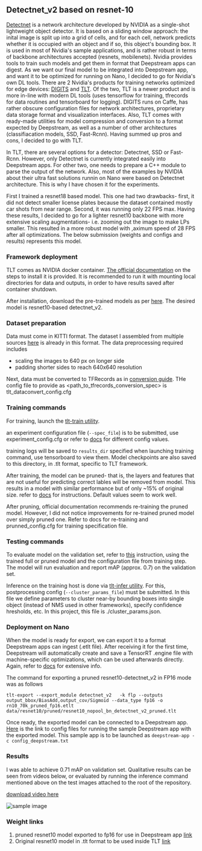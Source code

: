## Detectnet_v2 based on resnet-10
[Detectnet](https://devblogs.nvidia.com/detectnet-deep-neural-network-object-detection-digits/) is a network architecture developed by NVIDIA as a single-shot lightweight object detector. It is based on a sliding window approach: the inital image is split up into a grid of cells, and for each cell, network predicts whether it is occupied with an object and if so, this object's bounding box. It is used in most of Nvidia's sample applications, and is rather robust in terms of backbone architectures accepted (resnets, mobilenets). Nvidia provides tools to train such models and get them in format that Deepstream apps can digest. As we want our final model to be integrated into Deepstream app, and want it to be optimized for running on Nano, I decided to go for Nvidia's own DL tools. There are 2 Nvidia's products for training networks optimized for edge devices: [DIGITS](https://developer.nvidia.com/digits) and [TLT](https://docs.nvidia.com/metropolis/TLT/tlt-getting-started-guide/index.html#gettingstarted_overview). Of the two, TLT is a newer product and is more in-line with modern DL tools (uses tensorflow for training, tfrecords for data routines and tensorboard for logging). DIGITS runs on Caffe, has rather obscure configuration files for network architectures, proprietary data storage format and visualization interfaces. Also, TLT comes with ready-made utilities for model compression and conversion to a format expected by Deepstream, as well as a number of other architectures (classifiacation models, SSD, Fast-Rcnn). Having summed up pros and cons, I decided to go with TLT. 

In TLT, there are several options for a detector: Detectnet, SSD or Fast-Rcnn. However, only Detectnet is currently integrated easily into Deepstream apps. For other two, one needs to prepare a C++ module to parse the output of the network. Also, most of the examples by NVIDIA about their ultra fast solutions runnin on Nano were based on Detectnet architecture. This is why I have chosen it for the experiments.

First I trained a resnet18 based model. This one had two drawbacks- first, it did not detect smaller license plates because the dataset contained mostly car shots from near range. Second, it was running only 22 FPS max. Having these results, I decided to go for a lighter resnet10 backbone with more extensive scaling augmentations- i.e. zooming out the image to make LPs smaller. This resulted in a more robust model with ,aximum speed of 28 FPS after all optimizations. The below submission (weights and configs and results) represents this model.

### Framework deployment
TLT comes as NVIDIA docker container. [The official documentation](https://docs.nvidia.com/metropolis/TLT/tlt-getting-started-guide/index.html#requirements) on the steps to install it is provided. It is recommended to run it with mounting local directories for data and outputs, in order to have results saved after container shutdown.

After installation, download the pre-trained models as per [here](https://docs.nvidia.com/metropolis/TLT/tlt-getting-started-guide/index.html#downloading_models). The desired model is resnet10-based detectnet_v2.

### Dataset preparation
Data must come in KITTI format. The dataset I assembled from multiple sources [here](https://drive.google.com/open?id=1JCnEdYGF9HPjbH5lEVhFBW3_3AuiiN8n) is already in this format. The data preprocessing required includes
- scaling the images to 640 px on longer side
- padding shorter sides to reach 640x640 resolution

Next, data must be converted to TFRecords as in [conversion guide](https://docs.nvidia.com/metropolis/TLT/tlt-getting-started-guide/index.html#conv_tfrecords_topic). THe config file to provide as <path_to_tfrecords_conversion_spec> is tlt_dataconvert_config.cfg

### Training commands
For training, launch the [tlt-train utility](https://docs.nvidia.com/metropolis/TLT/tlt-getting-started-guide/index.html#training_gridbox). 

an experiment configuration file (`--spec_file`) is to be submitted, use experiment_config.cfg or refer to [docs](https://docs.nvidia.com/metropolis/TLT/tlt-getting-started-guide/index.html#create_exp_spec_file_topic) for different config values.

training logs will be saved to `results_dir` specified when launching training command, use tensorboard to view them. Model checkpoints are also saved to this directory, in .tlt format, specific to TLT framework.

After training, the model can be pruned- that is, the layers and features that are not useful for predicting correct lables will be removed from model. This results in a model with similar performance but of only ~15% of original size. refer to [docs](https://docs.nvidia.com/metropolis/TLT/tlt-getting-started-guide/index.html#pruning_models) for instructions. Default values seem to work well. 

After pruning, official documentation recommends re-training the pruned model. However, I did not notice improvements for re-trained pruned model over simply pruned one. Refer to docs for re-training and prunned_config.cfg for training specification file.

### Testing commands
To evaluate model on the validation set, refer to [this](https://docs.nvidia.com/metropolis/TLT/tlt-getting-started-guide/index.html#evaluating_gridbox) instruction, using the trained full or pruned model and the configuration file from training step. The model will run evaluation and report mAP (approx. 0.7) on the validation set. 

Inference on the training host is done via [tlt-infer utility](https://docs.nvidia.com/metropolis/TLT/tlt-getting-started-guide/index.html#inference_detectnet_v2). For this, postprocessing config (`--cluster_params_file`) must be submitted. In this file we define parameters to cluster near-by bounding boxes into single object (instead of NMS used in other frameworks), specify confidence hresholds, etc. In this project, this file is ./cluster_params.json.

### Deployment on Nano
When the model is ready for export, we can export it to a format Deepstream apps can ingest (.etlt file). After receiving it for the first time, Deepstream will automatically create and save a TensorRT .engine file with machine-specific optimizations, which can be used afterwards directly. Again, refer to [docs](https://docs.nvidia.com/metropolis/TLT/tlt-getting-started-guide/index.html#exporting_models) for extensive info.

The command for exporting a pruned resnet10-detectnet_v2 in FP16 mode was as follows
```
tlt-export --export_module detectnet_v2   -k flp --outputs output_bbox/BiasAdd,output_cov/Sigmoid --data_type fp16 -o rn10_70k_pruned_fp16.etlt data/resnet10/pruned/resnet10_nopool_bn_detectnet_v2_pruned.tlt
```

Once ready, the exported model can be connected to a Deepstream app. [Here](https://drive.google.com/open?id=14O8E5okYmYBp2fqL8wn75Y83OKHMAc21) is the link to config files for running the sample Deepstream app with the exported model. This sample app is to be launched as `deepstream-app -c config_deepstream.txt`

### Results
I was able to achieve 0.71 mAP on validation set. Qualitative results can be seen from videos below, or evaluated by running the inference command mentioned above on the test images attached to the root of the repository.

[download video here](https://drive.google.com/open?id=1tAd_WvfB2kfSFZ-GoK23wsNVi8jHI6rn)

![sample image](sample_result.jpg)


### Weight links
1. pruned resnet10 model exported to fp16 for use in Deepstream app [link](https://drive.google.com/open?id=1bmC-SXc7O4h53h1rWjH80cvJUdtcEdVh)
2. Original resnet10 model in .tlt format to be used inside TLT [link](https://drive.google.com/open?id=1ISF-OsppMdK7MLMR8XiQ2qs_rIZ8QCq3)

